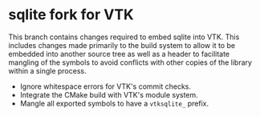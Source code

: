 # sqlite fork for VTK

This branch contains changes required to embed sqlite into VTK. This
includes changes made primarily to the build system to allow it to be embedded
into another source tree as well as a header to facilitate mangling of the
symbols to avoid conflicts with other copies of the library within a single
process.

  * Ignore whitespace errors for VTK's commit checks.
  * Integrate the CMake build with VTK's module system.
  * Mangle all exported symbols to have a `vtksqlite_` prefix.
